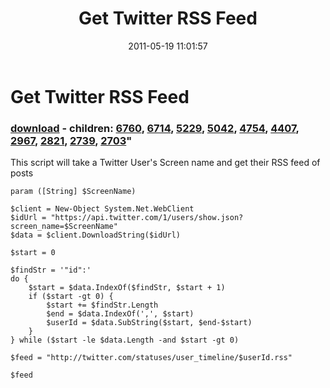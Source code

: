 ﻿---
pid:            2685
parent:         0
children:       6760,6714,5229,5042,4754,4407,2967,2821,2739,2703
poster:         CrazyDave
title:          Get Twitter RSS Feed
date:           2011-05-19 11:01:57
format:         posh
---

# Get Twitter RSS Feed

### [download](2685.ps1) - children: [6760](6760.md), [6714](6714.md), [5229](5229.md), [5042](5042.md), [4754](4754.md), [4407](4407.md), [2967](2967.md), [2821](2821.md), [2739](2739.md), [2703](2703.md)"

This script will take a Twitter User's Screen name and get their RSS feed of posts

```posh
param ([String] $ScreenName)

$client = New-Object System.Net.WebClient
$idUrl = "https://api.twitter.com/1/users/show.json?screen_name=$ScreenName"
$data = $client.DownloadString($idUrl)

$start = 0

$findStr = '"id":'
do {
    $start = $data.IndexOf($findStr, $start + 1)
    if ($start -gt 0) {
        $start += $findStr.Length
        $end = $data.IndexOf(',', $start)
        $userId = $data.SubString($start, $end-$start)
    }
} while ($start -le $data.Length -and $start -gt 0)

$feed = "http://twitter.com/statuses/user_timeline/$userId.rss"

$feed

```
